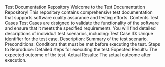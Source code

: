 Test Documentation Repository
Welcome to the Test Documentation Repository! This repository contains comprehensive test documentation that supports software quality assurance and testing efforts.
Contents
Test Cases
Test Cases are designed to validate the functionality of the software and ensure that it meets the specified requirements. You will find detailed descriptions of individual test scenarios, including:
Test Case ID: Unique identifier for the test case.
Description: Summary of the test scenario.
Preconditions: Conditions that must be met before executing the test.
Steps to Reproduce: Detailed steps for executing the test.
Expected Results: The expected outcome of the test.
Actual Results: The actual outcome after execution.
